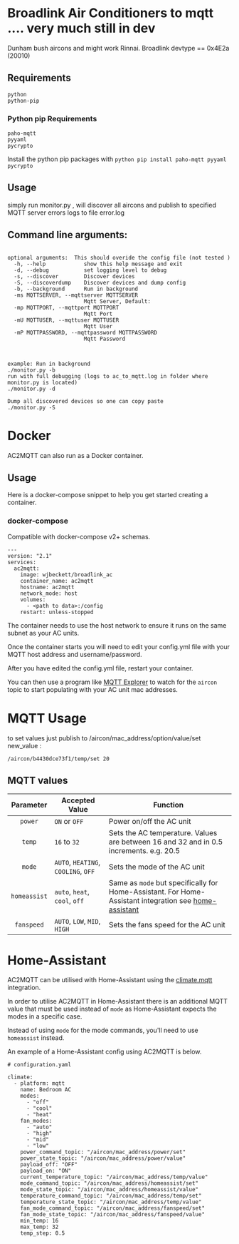 # Broadlink Air Conditioners to mqtt .... very much still in dev
Dunham bush aircons and might work Rinnai.  Broadlink devtype == 0x4E2a (20010)

## Requirements
```
python
python-pip
```
### Python pip Requirements
```
paho-mqtt
pyyaml
pycrypto
```
Install the python pip packages with `python pip install paho-mqtt pyyaml pycrypto`
## Usage
simply run monitor.py , will discover all aircons and publish to specified MQTT server
errors logs to file error.log

## Command line arguments: 

```

optional arguments:  This should overide the config file (not tested )
  -h, --help            show this help message and exit
  -d, --debug           set logging level to debug
  -s, --discover        Discover devices
  -S, --discoverdump    Discover devices and dump config
  -b, --background      Run in background
  -ms MQTTSERVER, --mqttserver MQTTSERVER
                        Mqtt Server, Default:
  -mp MQTTPORT, --mqttport MQTTPORT
                        Mqtt Port
  -mU MQTTUSER, --mqttuser MQTTUSER
                        Mqtt User
  -mP MQTTPASSWORD, --mqttpassword MQTTPASSWORD
                        Mqtt Password
  


example: Run in background
./monitor.py -b
run with full debugging (logs to ac_to_mqtt.log in folder where monitor.py is located)
./monitor.py -d

Dump all discovered devices so one can copy paste
./monitor.py -S
```

# Docker
AC2MQTT can also run as a Docker container.
## Usage

Here is a docker-compose snippet to help you get started creating a container.

### docker-compose

Compatible with docker-compose v2+ schemas.

```
---
version: "2.1"
services:
  ac2mqtt:
    image: wjbeckett/broadlink_ac
    container_name: ac2mqtt
    hostname: ac2mqtt
    network_mode: host
    volumes:
      - <path to data>:/config
    restart: unless-stopped
```
The container needs to use the host network to ensure it runs on the same subnet as your AC units.

Once the container starts you will need to edit your config.yml file with your MQTT host address and username/password.

After you have edited the config.yml file, restart your container. 

You can then use a program like [MQTT Explorer](http://mqtt-explorer.com/) to watch for the `aircon` topic to start populating with your AC unit mac addresses.

# MQTT Usage

to set values just publish to /aircon/mac_address/option/value/set  new_value  :
```
/aircon/b4430dce73f1/temp/set 20
``` 

## MQTT values
| Parameter | Accepted Value | Function |
| :----: | --- | --- |
| `power` | `ON` or `OFF` | Power on/off the AC unit|
| `temp` | `16` to `32` | Sets the AC temperature. Values are between 16 and 32 and in 0.5 increments. e.g. 20.5 |
| `mode` | `AUTO`, `HEATING`, `COOLING`, `OFF` | Sets the mode of the AC unit |
| `homeassist` | `auto`, `heat`, `cool`, `off` | Same as `mode` but specifically for Home-Assistant. For Home-Assistant integration see [home-assistant](https://github.com/liaan/broadlink_ac_mqtt#home-assistant) |
| `fanspeed` | `AUTO`, `LOW`, `MID`, `HIGH` | Sets the fans speed for the AC unit |

# Home-Assistant
AC2MQTT can be utilised with Home-Assistant using the [climate.mqtt](https://www.home-assistant.io/integrations/climate.mqtt/) integration.

In order to utilise AC2MQTT in Home-Assistant there is an additional MQTT value that must be used instead of `mode` as Home-Assistant expects the modes in a specific case.

Instead of using `mode` for the mode commands, you'll need to use `homeassist` instead.

An example of a Home-Assistant config using AC2MQTT is below.

```
# configuration.yaml

climate:
  - platform: mqtt
    name: Bedroom AC
    modes:
      - "off"
      - "cool"
      - "heat"
    fan_modes:
      - "auto"
      - "high"
      - "mid"
      - "low"
    power_command_topic: "/aircon/mac_address/power/set"
    power_state_topic: "/aircon/mac_address/power/value"
    payload_off: "OFF"
    payload_on: "ON"
    current_temperature_topic: "/aircon/mac_address/temp/value"
    mode_command_topic: "/aircon/mac_address/homeassist/set"
    mode_state_topic: "/aircon/mac_address/homeassist/value"
    temperature_command_topic: "/aircon/mac_address/temp/set"
    temperature_state_topic: "/aircon/mac_address/temp/value"
    fan_mode_command_topic: "/aircon/mac_address/fanspeed/set"
    fan_mode_state_topic: "/aircon/mac_address/fanspeed/value"
    min_temp: 16
    max_temp: 32
    temp_step: 0.5
```
